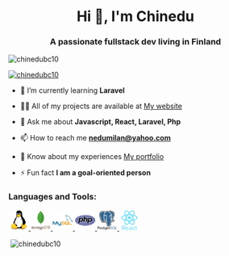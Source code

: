 <h1 align="center">Hi 👋, I'm Chinedu</h1>
<h3 align="center">A passionate fullstack dev living in Finland</h3>

<p align="left"> <img src="https://komarev.com/ghpvc/?username=chinedubc10&label=Profile%20views&color=0e75b6&style=flat" alt="chinedubc10" /> </p>

<p align="left"> <a href="https://github.com/ryo-ma/github-profile-trophy"><img src="https://github-profile-trophy.vercel.app/?username=chinedubc10" alt="chinedubc10" /></a> </p>

- 🌱 I’m currently learning **Laravel**

- 👨‍💻 All of my projects are available at [My website](https://portfolio-website-chi-lovat.vercel.app)

- 💬 Ask me about **Javascript, React, Laravel, Php**

- 📫 How to reach me **nedumilan@yahoo.com**

- 📄 Know about my experiences [My portfolio](https://portfolio-website-chi-lovat.vercel.app)

- ⚡ Fun fact **I am a goal-oriented person**

<h3 align="left">Languages and Tools:</h3>
<p align="left"> <a href="https://www.linux.org/" target="_blank" rel="noreferrer"> <img src="https://raw.githubusercontent.com/devicons/devicon/master/icons/linux/linux-original.svg" alt="linux" width="40" height="40"/> </a> <a href="https://www.mongodb.com/" target="_blank" rel="noreferrer"> <img src="https://raw.githubusercontent.com/devicons/devicon/master/icons/mongodb/mongodb-original-wordmark.svg" alt="mongodb" width="40" height="40"/> </a> <a href="https://www.mysql.com/" target="_blank" rel="noreferrer"> <img src="https://raw.githubusercontent.com/devicons/devicon/master/icons/mysql/mysql-original-wordmark.svg" alt="mysql" width="40" height="40"/> </a> <a href="https://www.php.net" target="_blank" rel="noreferrer"> <img src="https://raw.githubusercontent.com/devicons/devicon/master/icons/php/php-original.svg" alt="php" width="40" height="40"/> </a> <a href="https://www.postgresql.org" target="_blank" rel="noreferrer"> <img src="https://raw.githubusercontent.com/devicons/devicon/master/icons/postgresql/postgresql-original-wordmark.svg" alt="postgresql" width="40" height="40"/> </a> <a href="https://reactjs.org/" target="_blank" rel="noreferrer"> <img src="https://raw.githubusercontent.com/devicons/devicon/master/icons/react/react-original-wordmark.svg" alt="react" width="40" height="40"/> </a> </p>

<p>&nbsp;<img align="center" src="https://github-readme-stats.vercel.app/api?username=chinedubc10&show_icons=true&locale=en" alt="chinedubc10" /></p>
